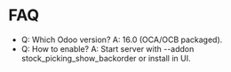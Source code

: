 # FAQ

- Q: Which Odoo version? A: 16.0 (OCA/OCB packaged).
- Q: How to enable? A: Start server with --addon stock_picking_show_backorder or install in UI.
